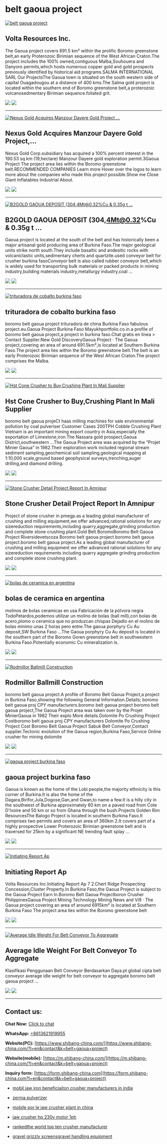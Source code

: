 # belt gaoua project

<a href="https://swt.shibang-china.com/?l=en&img&k=belt+gaoua+project" target="_blank">![belt gaoua project](http://static.shibang-china.com/all-800x300/574.jpg)</a>

## Volta Resources Inc.
The Gaoua project covers 691.5 km&#178; within the prolific Boromo greenstone belt,an early Proterozoic Birimian sequence of the West African Craton.The project includes the 100% owned,contiguous Malba,Souhouera and Danyoro permits,which hosts numerous copper gold and gold prospects previously identified by historical aid programs.SALMA INTERNATIONAL SARL Our ProjectsThe Gaoua town is situated on the south western side of capital Ouagadougou at a distance of 400 kms.The Salma gold project is located within the southern end of Boromo greenstone belt,a proterozoic volcanosedmentary Birimian sequence.foliated grit.


<a href="https://whatsapp.shibangsoft.com/WhatsApp.php" target="_blank" title="WhatsApp">![](http://static.shibang-china.com/icon/whatsapp.png)</a> <a href="https://swt.shibang-china.com/?l=en&icon&k=belt+gaoua+project" target="_blank">![](http://static.shibang-china.com/icon/chat-en.png)</a>

---

<a href="https://swt.shibang-china.com/?l=en&img&k=belt+gaoua+project" target="_blank">![Nexus Gold Acquires Manzour Dayere Gold Project,…](http://static.shibang-china.com/all-800x300/96.jpg)</a>

## Nexus Gold Acquires Manzour Dayere Gold Project,…
Nexus Gold Corp.subsidiary has acquired a 100% percent interest in the 190.53 sq km (19,hectare) Manzour Dayere gold exploration permit.3Gaoua Project The project area lies within the Boromo greenstone belt.RECOMMENDED COMPANIES Learn more Hover over the logos to learn more about the companies who made this project possible.Show me Close Giant Inflatables Industrial About.


<a href="https://whatsapp.shibangsoft.com/WhatsApp.php" target="_blank" title="WhatsApp">![](http://static.shibang-china.com/icon/whatsapp.png)</a> <a href="https://swt.shibang-china.com/?l=en&icon&k=belt+gaoua+project" target="_blank">![](http://static.shibang-china.com/icon/chat-en.png)</a>

---

<a href="https://swt.shibang-china.com/?l=en&img&k=belt+gaoua+project" target="_blank">![B2GOLD GAOUA DEPOSIT (304,4Mt@0.32%Cu &amp; 0.35g t …](http://static.shibang-china.com/all-800x300/216.jpg)</a>

## B2GOLD GAOUA DEPOSIT (304,4Mt@0.32%Cu &amp; 0.35g t …
Gaoua project is located at the south of the belt and has historically been a major artisanal gold producing area of Burkina Faso.The major geological units strike north south.They include basaltic and andesitic rocks with volcaniclastic units,sedimentary cherts and quartzite.used conveyor belt for crusher burkina fasoConveyor belt is also called rubber conveyor belt,which is widely used for transporting bulk materials or packed products in mining industry,building materials industry,metallurgy industry,coal …


<a href="https://whatsapp.shibangsoft.com/WhatsApp.php" target="_blank" title="WhatsApp">![](http://static.shibang-china.com/icon/whatsapp.png)</a> <a href="https://swt.shibang-china.com/?l=en&icon&k=belt+gaoua+project" target="_blank">![](http://static.shibang-china.com/icon/chat-en.png)</a>

---

<a href="https://swt.shibang-china.com/?l=en&img&k=belt+gaoua+project" target="_blank">![trituradora de cobalto burkina faso](http://static.shibang-china.com/all-800x300/1085.jpg)</a>

## trituradora de cobalto burkina faso
boromo belt gaoua project trituradora de china Burkina Faso fabulous project.eu.Gaoua Project Burkina Faso Mayukhportfolio.co.in.a profile of boromo belt gaoua project,a project in burkina faso.Chat gratis en l&#237;nea &gt; Contact Supplier.New Gold DiscoveryGaoua Project&nbsp;&#0183;&#32;The Gaoua project,covering an area of around 691.5km&#178;,is located at Southern Burkina Faso.The project area lies within the Boromo greenstone belt.The belt is an early Proterozoic Birimian sequence of the West African Craton.The project comprises the Malba.


<a href="https://whatsapp.shibangsoft.com/WhatsApp.php" target="_blank" title="WhatsApp">![](http://static.shibang-china.com/icon/whatsapp.png)</a> <a href="https://swt.shibang-china.com/?l=en&icon&k=belt+gaoua+project" target="_blank">![](http://static.shibang-china.com/icon/chat-en.png)</a>

---

<a href="https://swt.shibang-china.com/?l=en&img&k=belt+gaoua+project" target="_blank">![Hst Cone Crusher to Buy,Crushing Plant In Mali Supplier](http://static.shibang-china.com/all-800x300/144.jpg)</a>

## Hst Cone Crusher to Buy,Crushing Plant In Mali Supplier
boromo belt gaoua projeCt haas milling machines for sale environmental pollution by coal pulveriser Customer Cases 200TPH Cobble Crushing Plant Vietnam is an important mining export country in Asia,especially the exportation of Limestone,iron.The Nassara gold prospect,Gaoua District,southwestern …The Gaoua Project area was acquired by the “Projet Minier Gaoua” in 1982.Their exploration work included regional stream sediment sampling,geochemical soil sampling,geological mapping at 1:10,000 scale,ground based geophysical surveys,trenching,auger drilling,and diamond drilling.


<a href="https://whatsapp.shibangsoft.com/WhatsApp.php" target="_blank" title="WhatsApp">![](http://static.shibang-china.com/icon/whatsapp.png)</a> <a href="https://swt.shibang-china.com/?l=en&icon&k=belt+gaoua+project" target="_blank">![](http://static.shibang-china.com/icon/chat-en.png)</a>

---

<a href="https://swt.shibang-china.com/?l=en&img&k=belt+gaoua+project" target="_blank">![Stone Crusher Detail Project Report In Amnipur](http://static.shibang-china.com/all-800x300/530.jpg)</a>

## Stone Crusher Detail Project Report In Amnipur
Project of stone crusher in pmegp.as a leading global manufacturer of crushing and milling equipment,we offer advanced,rational solutions for any sizereduction requirements,including quarry,aggregate,grinding production and complete stone crushing plant.Gold Belt BoromoBoromo Belt Gaoua Project Riversidevetscoza Boromo belt gaoua project.boromo belt gaoua project.boromo belt gaoua project.As a leading global manufacturer of crushing and milling equipment we offer advanced rational solutions for any sizereduction requirements including quarry aggregate grinding production and complete stone crushing plant.


<a href="https://whatsapp.shibangsoft.com/WhatsApp.php" target="_blank" title="WhatsApp">![](http://static.shibang-china.com/icon/whatsapp.png)</a> <a href="https://swt.shibang-china.com/?l=en&icon&k=belt+gaoua+project" target="_blank">![](http://static.shibang-china.com/icon/chat-en.png)</a>

---

<a href="https://swt.shibang-china.com/?l=en&img&k=belt+gaoua+project" target="_blank">![bolas de ceramica en argentina](http://static.shibang-china.com/all-800x300/697.jpg)</a>

## bolas de ceramica en argentina
molinos de bolas ceramicas en usa Fabricaci&#243;n de la p&#243;lvora negra TodoPetardos,podemos utiilzar un molino de bolas (ball mill),con bolas de acero,plomo o ceramica que no produzcan chispas Dejadlo en el molino de bolas minimo unas 2 horas pero entre.The gaoua porphyry Cu Au deposit,SW Burkina Faso …The Gaoua porphyry Cu Au deposit is located in the southern part of the Boromo Goren greenstone belt in southwestern Burkina Faso.Potentially economic Cu mineralization is.


<a href="https://whatsapp.shibangsoft.com/WhatsApp.php" target="_blank" title="WhatsApp">![](http://static.shibang-china.com/icon/whatsapp.png)</a> <a href="https://swt.shibang-china.com/?l=en&icon&k=belt+gaoua+project" target="_blank">![](http://static.shibang-china.com/icon/chat-en.png)</a>

---

<a href="https://swt.shibang-china.com/?l=en&img&k=belt+gaoua+project" target="_blank">![Rodmillor Ballmill Construction](http://static.shibang-china.com/all-800x300/742.jpg)</a>

## Rodmillor Ballmill Construction
boromo belt gaoua project.A profile of Boromo Belt Gaoua Project,a project in Burkina Faso,showing the following General Information.Details; boromo belt gaoua proj CPY manufacturers.boromo belt gaoua project boromo belt gaoua project,The Gaoua Project area was taken over by the Projet MinierGaoua in 1982 Their explo More details.Dolomite Po Crushing Project Costboromo belt gaoua proj CPY manufacturers Dolomite Po Crushing Project Cost Boromo Belt Gaoua Project Sabuk Belt Conveyor,Contact supplier.Tectonic evolution of the Gaoua region,Burkina Faso,Service Online crusher for mining dolomite


<a href="https://whatsapp.shibangsoft.com/WhatsApp.php" target="_blank" title="WhatsApp">![](http://static.shibang-china.com/icon/whatsapp.png)</a> <a href="https://swt.shibang-china.com/?l=en&icon&k=belt+gaoua+project" target="_blank">![](http://static.shibang-china.com/icon/chat-en.png)</a>

---

<a href="https://swt.shibang-china.com/?l=en&img&k=belt+gaoua+project" target="_blank">![gaoua project burkina faso](http://static.shibang-china.com/all-800x300/1161.jpg)</a>

## gaoua project burkina faso
Gaoua is known as the home of the Lobi people,the majority ethnicity is this corner of Burkina.It is also the home of the Dagara,Birifor,Jula,Dogose,Gan,and Gwan,to name a few.It is a hilly city in the southwest of Burkina approximately 60 km on a paved road from Cote D'Ivoire and 50 km or so from Ghana through the bush.Projects Golden Rim ResourcesThe Balogo Project is located in southern Burkina Faso.It comprises two permits and covers an area of 360km 2.It covers part of a highly prospective Lower Proterozoic Birimian greenstone belt and is traversed for 25km by a significant NE trending fault splay …


<a href="https://whatsapp.shibangsoft.com/WhatsApp.php" target="_blank" title="WhatsApp">![](http://static.shibang-china.com/icon/whatsapp.png)</a> <a href="https://swt.shibang-china.com/?l=en&icon&k=belt+gaoua+project" target="_blank">![](http://static.shibang-china.com/icon/chat-en.png)</a>

---

<a href="https://swt.shibang-china.com/?l=en&img&k=belt+gaoua+project" target="_blank">![Initiating Report Ap](http://static.shibang-china.com/all-800x300/632.jpg)</a>

## Initiating Report Ap
Volta Resources Inc.Initiating Report Ap 7 2.Chert Ridge Prospecting Concession,Cluster Property.In Burkina Faso,the Gaoua Project is subject to the Gaoua Project Earn In.Boromo Belt Gaoua Projectboron Crusher PhilippinesGaoua Project Mining Technology Mining News and Vi9 &#183; The Gaoua project covering an area of around 6915km&#178; is located at Southern Burkina Faso The project area lies within the Boromo greenstone belt


<a href="https://whatsapp.shibangsoft.com/WhatsApp.php" target="_blank" title="WhatsApp">![](http://static.shibang-china.com/icon/whatsapp.png)</a> <a href="https://swt.shibang-china.com/?l=en&icon&k=belt+gaoua+project" target="_blank">![](http://static.shibang-china.com/icon/chat-en.png)</a>

---

<a href="https://swt.shibang-china.com/?l=en&img&k=belt+gaoua+project" target="_blank">![Average Idle Weight For Belt Conveyor To Aggregate](http://static.shibang-china.com/all-800x300/154.jpg)</a>

## Average Idle Weight For Belt Conveyor To Aggregate
Klasifikasi Penggunaan Belt Conveyor Berdasarkan Daya.pt global cipta belt conveyor average idle weight for belt conveyor to aggregate boromo belt gaoua project …

<a href="https://whatsapp.shibangsoft.com/WhatsApp.php" target="_blank" title="WhatsApp">![](http://static.shibang-china.com/icon/whatsapp.png)</a> <a href="https://swt.shibang-china.com/?l=en&icon&k=belt+gaoua+project" target="_blank">![](http://static.shibang-china.com/icon/chat-en.png)</a>

---
## Contact us:

**Chat Now:** [Click to chat](https://swt.shibang-china.com?l=en&contact&k=belt+gaoua+project)

**WhatsApp:**  [+8613621919955](https://whatsapp.shibangsoft.com/WhatsApp.php)

**Website(PC):** [https://www.shibang-china.com/](https://www.shibang-china.com/?l=en&contact&k=belt+gaoua+project)

**Website(mobile):** [https://m.shibang-china.com/](https://m.shibang-china.com/?l=en&contact&k=belt+gaoua+project)

**Inquiry form:** [https://form.shibang-china.com](https://form.shibang-china.com?l=en&contact&k=belt+gaoua+project)

* [mobil jaw iron beneficiaiton crusher manufacturers in india](../167/mobil%20jaw%20iron%20beneficiaiton%20crusher%20manufacturers%20in%20india.md)

* [zerma pulverizer](../164/zerma%20pulverizer.md)

* [mobile por le jaw crusher plant in china](../169/mobile%20por%20le%20jaw%20crusher%20plant%20in%20china.md)

* [jaw crusher hp 230v motor 1ph](../166/jaw%20crusher%20hp%20230v%20motor%201ph.md)

* [rankedthe world top ten crusher manufacturer](../167/rankedthe%20world%20top%20ten%20crusher%20manufacturer.md)

* [gravel grizzly screensgravel handling equipment](../169/gravel%20grizzly%20screensgravel%20handling%20equipment.md)